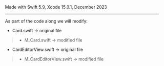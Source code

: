 Made with Swift 5.9, Xcode 15.0.1, December 2023

- - - -

As part of the code along we will modify:

* Card.swift -> original file
> * M_Card.swift -> modified file

* CardEditorView.swift -> original file
> * M_CardEditorView.swift -> modified file
